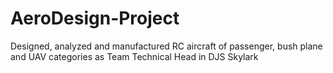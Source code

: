 # AeroDesign-Project
Designed, analyzed and manufactured RC aircraft of passenger, bush plane and UAV categories as Team Technical Head in DJS Skylark

